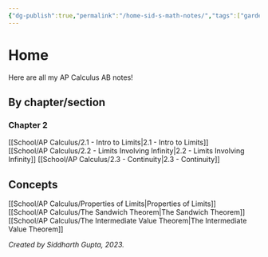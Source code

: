 ```yaml
---
{"dg-publish":true,"permalink":"/home-sid-s-math-notes/","tags":["gardenEntry"],"created":"","updated":""}
---
```


# **Home**
Here are all my AP Calculus AB notes!

## By chapter/section
### Chapter 2
[[School/AP Calculus/2.1 - Intro to Limits\|2.1 - Intro to Limits]]  
[[School/AP Calculus/2.2 - Limits Involving Infinity\|2.2 - Limits Involving Infinity]]
[[School/AP Calculus/2.3 - Continuity\|2.3 - Continuity]]

## Concepts
[[School/AP Calculus/Properties of Limits\|Properties of Limits]]  
[[School/AP Calculus/The Sandwich Theorem\|The Sandwich Theorem]]
[[School/AP Calculus/The Intermediate Value Theorem\|The Intermediate Value Theorem]]

*Created by Siddharth Gupta, 2023.*